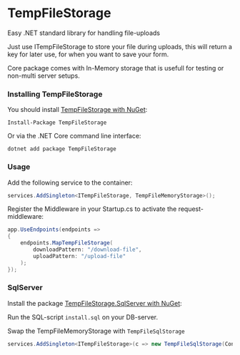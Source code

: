 TempFileStorage
===============

Easy .NET standard library for handling file-uploads

Just use ITempFileStorage to store your file during uploads, this will return a key for later use, for when you want to save your form.

Core package comes with In-Memory storage that is usefull for testing or non-multi server setups.

### Installing TempFileStorage

You should install [TempFileStorage with NuGet](https://www.nuget.org/packages/TempFileStorage):

    Install-Package TempFileStorage

Or via the .NET Core command line interface:

    dotnet add package TempFileStorage

### Usage

Add the following service to the container:

```C#
services.AddSingleton<ITempFileStorage, TempFileMemoryStorage>();
```

Register the Middleware in your Startup.cs to activate the request-middleware:

```C#
app.UseEndpoints(endpoints =>
{
    endpoints.MapTempFileStorage(
        downloadPattern: "/download-file",
        uploadPattern: "/upload-file"
    );
});
```

### SqlServer

Install the package [TempFileStorage.SqlServer with NuGet](https://www.nuget.org/packages/TempFileStorage.SqlServer):

Run the SQL-script `install.sql` on your DB-server.

Swap the TempFileMemoryStorage with `TempFileSqlStorage`

```C#
services.AddSingleton<ITempFileStorage>(c => new TempFileSqlStorage(Configuration.GetConnectionString("Database")));
```
